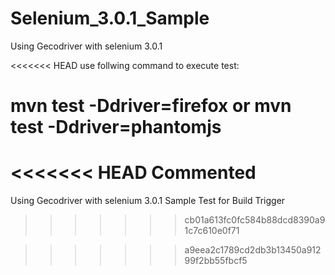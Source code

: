 # Selenium_3.0.1_Sample

Using Gecodriver with selenium 3.0.1

<<<<<<< HEAD
use follwing command to execute test:

mvn test -Ddriver=firefox or mvn test -Ddriver=phantomjs
=======
<<<<<<< HEAD
Commented
=======
Using Gecodriver with selenium 3.0.1 
Sample Test for Build Trigger
>>>>>>> cb01a613fc0fc584b88dcd8390a91c7c610e0f71

>>>>>>> a9eea2c1789cd2db3b13450a91299f2bb55fbcf5
